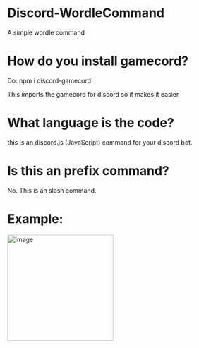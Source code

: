 # Discord-WordleCommand
A simple wordle command 

# How do you install gamecord?
Do: npm i discord-gamecord 

This imports the gamecord for discord so it makes it easier

# What language is the code?
this is an discord.js (JavaScript) command for your discord bot.

# Is this an prefix command?
No. This is an slash command.

# Example:
<img width="240" alt="image" src="https://user-images.githubusercontent.com/126837517/222611268-1fdc032e-0661-48b9-a1d8-8b1f1619b2f6.png">
